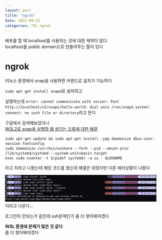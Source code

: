 ```yaml
---
layout: post
title: "ngrok"
date: 2021-09-22
categories: TIL ngrok
---
```


배포를 할 때 localhost를 사용하는 것에 대한 제약이 많다  
localhost를 pubilc domain으로 만들어주는 툴이 있다

# ngrok

리눅스 환경에서 snap을 사용하면 커맨드로 설치가 가능하다

`sudo apt get install snapd`로 설치하고

실행하는데 `error: cannot communicate with server: Post http://localhost/v2/snaps/hello-world: dial unix /run/snapd.socket: connect: no such file or directory`라고 뜬다

구글에서 검색해보았더니  
[WSL2로 snap을 실행할 떄 생기는 오류에 대한 해결](https://github.com/microsoft/WSL/issues/5126)

```
sudo apt-get update && sudo apt-get install -yqq daemonize dbus-user-session fontconfig
sudo daemonize /usr/bin/unshare --fork --pid --mount-proc /lib/systemd/systemd --system-unit=basic.target
exec sudo nsenter -t $(pidof systemd) -a su - $LOGNAME
```

라고 치라고 나왔는데 해당 코드를 쳤는데 해결은 되었지만
다른 에러상황이 나왔다

![](https://raw.githubusercontent.com/Action2theFuture/Action2theFuture.github.io/main/_posts/Images/snap.png)
이라고 나온다...

로그인이 안되는거 같은데 ssh문제인가 좀 더 찾아봐야겠다

**WSL 환경에 문제가 많은 것 같다**  
좀 더 찾아봐야겠다
